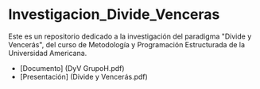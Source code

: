 # Investigacion_Divide_Venceras

Este es un repositorio dedicado a la investigación del paradigma "Divide y Vencerás",
del curso de Metodología y Programación Estructurada de la Universidad Americana.

- [Documento] (DyV GrupoH.pdf)
- [Presentación] (Divide y Vencerás.pdf)
